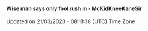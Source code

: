 #### Wise man says only fool rush in - McKidKneeKaneSir
Updated on 21/03/2023 - 08:11:38 (UTC) Time Zone
